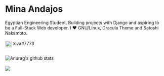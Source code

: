 # Mina Andajos
Egyptian Engineering Student. Building projects with Django and aspiring to be a Full-Stack Web developer. I ❤️ GNU/Linux, Dracula Theme and Satoshi Nakamoto.
<br /> <br />
<a href="https://discordapp.com/channels/@me/747449468864954438/">
  <img align="left" alt="tova#7773" width="21px" src="https://raw.githubusercontent.com/anuraghazra/anuraghazra/master/assets/discord-round.svg" />
</a> tova#7773
<br />
<br />

<a href="https://github.com/anuraghazra/github-readme-stats">
  <img align="left" src="https://github-readme-stats.vercel.app/api?username=mina-andajos&show_icons=true&include_all_commits=true&theme=gruvbox" alt="Anurag's github stats" />
</a>

<br />
<br />

<a href="https://github.com/anuraghazra/github-readme-stats">
  <!-- Change the `github-readme-stats.anuraghazra1.vercel.app` to `github-readme-stats.vercel.app`  -->
  <img align="left" src="https://github-readme-stats.vercel.app/api/top-langs/?username=mina-andajos&layout=compact&theme=gruvbox" />
</a>
